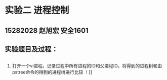 实验二 进程控制
====
15282028  赵旭宏  安全1601
-
实验题目及过程：
-----
##
1. 打开一个vi进程。记录过程中所有进程的ID和父进程ID。将得到的进程树和由pstree命令的得到的进程树进行比较
！[]
